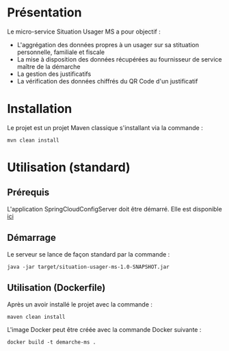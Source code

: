 # Présentation

Le micro-service Situation Usager MS a pour objectif :
* L'aggrégation des données propres à un usager sur sa stituation personnelle, familiale et fiscale
* La mise à disposition des données récupérées au fournisseur de service maître de la démarche
* La gestion des justificatifs
* La vérification des données chiffrés du QR Code d'un justificatif

# Installation

Le projet est un projet Maven classique s'installant via la commande :
```
mvn clean install
```

# Utilisation (standard)

## Prérequis
L'application SpringCloudConfigServer doit être démarré.
Elle est disponible [ici](../spring-cloud-config-server/README.md)

## Démarrage

Le serveur se lance de façon standard par la commande :
```
java -jar target/situation-usager-ms-1.0-SNAPSHOT.jar
```

## Utilisation (Dockerfile)

Après un avoir installé le projet avec la commande :
```
maven clean install
```
L'image Docker peut être créée avec la commande Docker suivante :
```
docker build -t demarche-ms .
```
